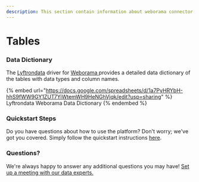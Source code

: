 ```yaml
---
description: This section contain information about weborama connector tables information
---
```


# Tables

### Data Dictionary

The [Lyftrondata](https://www.lyftrondata.com/) driver for [Weborama](https://www.lyftrondata.com/integration/weborama/)[ ](https://www.lyftrondata.com/integration/weborama/)provides a detailed data dictionary of the tables with data types and column names.

{% embed url="https://docs.google.com/spreadsheets/d/1a7PyHRYbH-hhS9fWW9GY1ZUT7YiWtemWH9HeNGhVjqk/edit?usp=sharing" %}
Lyftrondata Weborama Data Dictionary
{% endembed %}

### Quickstart Steps

Do you have questions about how to use the platform? Don't worry; we've got you covered. Simply follow the quickstart instructions [here](../../../../quickstart-steps.md).

### Questions? <a href="#questions" id="questions"></a>

We're always happy to answer any additional questions you may have! [Set up a meeting with our data experts.](https://www.lyftrondata.com/book-a-meeting/)

